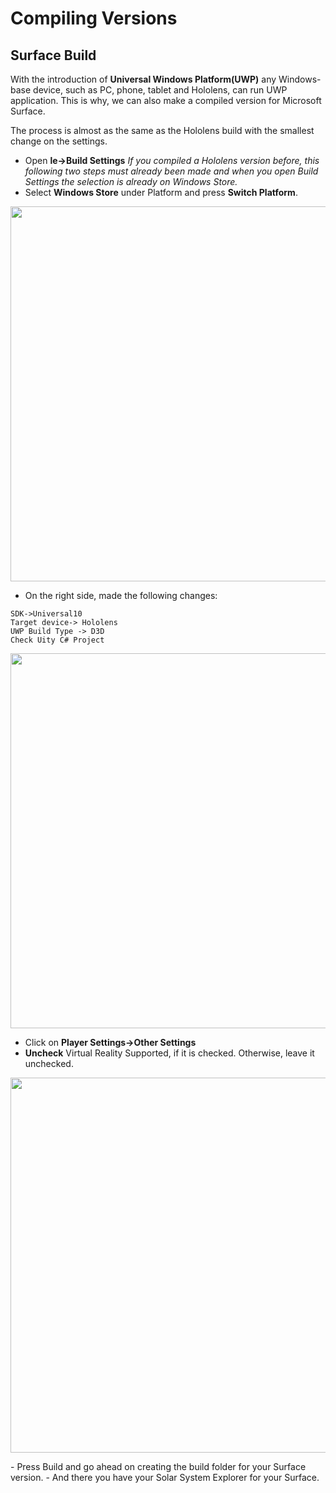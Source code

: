 
# Compiling Versions

## Surface Build
With the introduction of **Universal Windows Platform(UWP)**
any Windows-base device, such as PC, phone, tablet and Hololens,
can run UWP application.
This is why, we can also make a compiled version for Microsoft
Surface. 

The process is almost as the same as the Hololens build with
the smallest change on the settings. 

- Open **le->Build Settings**
*If you compiled a Hololens version before, this following two
  steps must already been made and when you open Build Settings 
  the selection is already on Windows Store.*
- Select **Windows Store** under Platform and press **Switch
  Platform**.
<p align="center">
<img src="https://user-images.githubusercontent.com/26377727/31700047-4a8d63a6-b3f9-11e7-984c-497c2fb20d08.png" width="600">
</p>

- On the right side, made the following changes:
```
SDK->Universal10
Target device-> Hololens
UWP Build Type -> D3D
Check Uity C# Project
```
<p align="center">
<img src="https://user-images.githubusercontent.com/26377727/31700057-541c8190-b3f9-11e7-9c69-8bb6a0e9ce48.png" width="600">
</p>

- Click on **Player Settings->Other Settings**
- **Uncheck** Virtual Reality Supported, if it is checked.
  Otherwise, leave it unchecked. 
<p align="600">
<img src="https://user-images.githubusercontent.com/26377727/31703726-7bf2d036-b410-11e7-9cac-938f28bb67b6.png" width="600">
</p>
- Press Build and go ahead on creating the build folder for your
  Surface version. 
- And there you have your Solar System Explorer for your Surface. 
